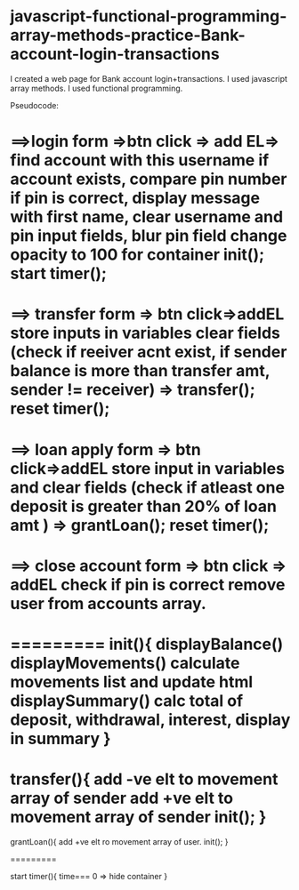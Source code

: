 # javascript-functional-programming-array-methods-practice-Bank-account-login-transactions
I created  a web page for Bank account login+transactions. I used javascript array methods. I used functional programming.

Pseudocode:

==>login form =>btn click => add EL=>
find account with this username
if account exists, compare pin number
if pin is correct, 
    display message with first name,
    clear username and pin input fields,
    blur pin field
    change opacity to 100 for container
    init();
    start timer();
=====

==> transfer form => btn click=>addEL
store inputs in variables
clear fields
(check if reeiver acnt exist,
if sender balance is more than transfer amt,
sender != receiver) => transfer();
reset timer();
=======

==>  loan apply form => btn click=>addEL
store input in variables and clear fields
(check if atleast one deposit is greater than 20% of loan amt ) => grantLoan();
reset timer();
======

==> close account form => btn click => addEL
check if pin is correct
remove user from accounts array.
=====


=========
    init(){
    displayBalance()
    displayMovements() calculate movements list and update html
    displaySummary() calc total of deposit, withdrawal, interest, display in summary
    }
========

transfer(){
    add -ve elt to movement array of sender 
    add +ve elt to movement array of sender 
    init();
}
=======

grantLoan(){
    add +ve elt ro movement array of user.
    init();
}

=========

start timer(){
time=== 0 => hide container
}

